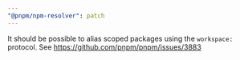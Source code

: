 ```yaml
---
"@pnpm/npm-resolver": patch
---
```


It should be possible to alias scoped packages using the `workspace:` protocol. See https://github.com/pnpm/pnpm/issues/3883
